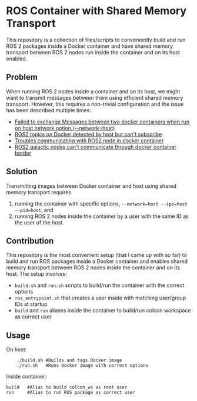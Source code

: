 # ROS Container with Shared Memory Transport

This repository is a collection of files/scripts to conveniently build and run ROS 2 packages inside a Docker container and have shared memory transport between ROS 2 nodes run inside the container and on its host enabled.

## Problem

When running ROS 2 nodes inside a container and on its host, we might want to transmit messages between them using efficient shared memory transport. However, this requires a non-trivial configuration and the issue has been described multiple times: 

- [Failed to exchange Messages between two docker containers when run on host network option.(--network=host)](https://github.com/eProsima/Fast-DDS/issues/2624)
- [ROS2 topics on Docker detected by host but can't subscribe](https://github.com/eProsima/Fast-DDS/issues/2956)  
- [Troubles communicating with ROS2 node in docker container](https://stackoverflow.com/questions/65900201/troubles-communicating-with-ros2-node-in-docker-container) 
- [ROS2 galactic nodes can't communicate through docker container border](https://answers.ros.org/question/387076/ros2-galactic-nodes-cant-communicate-through-docker-container-border)  


## Solution

Transmitting images between Docker container and host using shared memory transport requires 
1. running the container with specific options, `--network=host --ipc=host --pid=host`, and 
2. running ROS 2 nodes inside the container by a user with the same ID as the user of the host.


## Contribution

This repository is the most convenient setup (that I came up with so far) to build and run ROS packages inside a Docker container and enables shared memory transport between ROS 2 nodes inside the container and on its host. The setup involves: 
- `build.sh` and `run.sh` scripts to build/run the container with the correct options
- `ros_entrypoint.sh` that creates a user inside with matching user/group IDs at startup
- `build` and `run` aliases inside the container to build/run colcon workspace as correct user


## Usage

On host:
```
    ./build.sh #Builds and tags Docker image
    ./run.sh   #Runs Docker image with correct options 
```
    
Inside container:
```
build   #Alias to build colcon_ws as root user
run     #Alias to run ROS package as correct user

```

